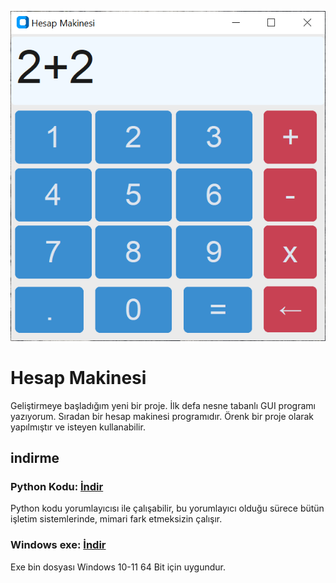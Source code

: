 <div align="center">
  
![image](window.png)

</div>

# Hesap Makinesi
Geliştirmeye başladığım yeni bir proje. İlk defa nesne tabanlı GUI programı yazıyorum. Sıradan bir hesap makinesi programıdır. Örenk bir proje olarak yapılmıştır ve isteyen kullanabilir.
## indirme
### Python Kodu: <a href="https://github.com/YigitC7/HesapMakinesiApp/releases/download/2025.03.11/main.py">İndir</a>
Python kodu yorumlayıcısı ile çalışabilir, bu yorumlayıcı olduğu sürece bütün işletim sistemlerinde, mimari fark etmeksizin çalışır.
### Windows exe: <a href="https://github.com/YigitC7/HesapMakinesiApp/releases/download/2025.03.11/Hesap.MakinesiApp.exe">İndir</a>
Exe bin dosyası Windows 10-11 64 Bit için uygundur.

